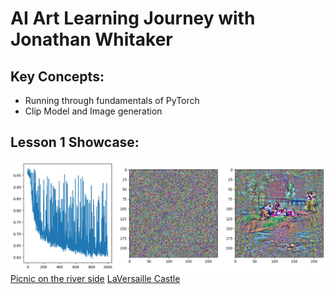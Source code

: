 # AI Art Learning Journey with Jonathan Whitaker

## Key Concepts:
- Running through fundamentals of PyTorch
- Clip Model and Image generation

## Lesson 1 Showcase:
![Picninc on the river side](Achievement/L1-Picnic-im.png)
[Picnic on the river side](https://github.com/Yussefayman/AI-ART/tree/main/Achievement/L1-Picnic-v.mp4)
[LaVersaille Castle](https://github.com/Yussefayman/AI-ART/tree/main/Achievement/LaVersailleCastle.mp4)
